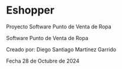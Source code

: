 # Eshopper
Proyecto Software Punto de Venta de Ropa

Software Punto de Venta de Ropa

Creado por: Diego Santiago Martínez Garrido

Fecha 28 de Octubre de 2024
